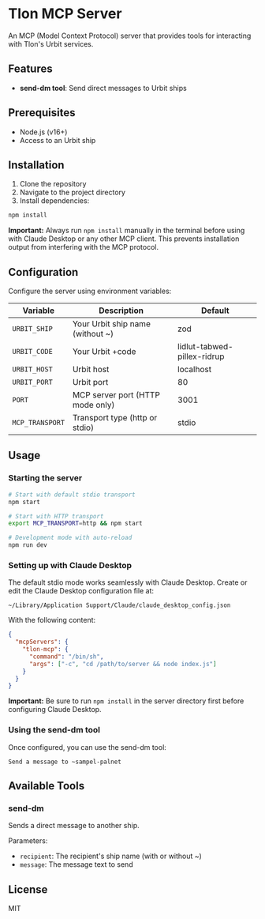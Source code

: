 # Tlon MCP Server

An MCP (Model Context Protocol) server that provides tools for interacting with Tlon's Urbit services.

## Features

- **send-dm tool**: Send direct messages to Urbit ships

## Prerequisites

- Node.js (v16+)
- Access to an Urbit ship

## Installation

1. Clone the repository
2. Navigate to the project directory
3. Install dependencies:

```bash
npm install
```

**Important:** Always run `npm install` manually in the terminal before using with Claude Desktop or any other MCP client. This prevents installation output from interfering with the MCP protocol.

## Configuration

Configure the server using environment variables:

| Variable | Description | Default |
|----------|-------------|---------|
| `URBIT_SHIP` | Your Urbit ship name (without ~) | zod |
| `URBIT_CODE` | Your Urbit +code | lidlut-tabwed-pillex-ridrup |
| `URBIT_HOST` | Urbit host | localhost |
| `URBIT_PORT` | Urbit port | 80 |
| `PORT` | MCP server port (HTTP mode only) | 3001 |
| `MCP_TRANSPORT` | Transport type (http or stdio) | stdio |

## Usage

### Starting the server

```bash
# Start with default stdio transport
npm start

# Start with HTTP transport
export MCP_TRANSPORT=http && npm start

# Development mode with auto-reload
npm run dev
```

### Setting up with Claude Desktop

The default stdio mode works seamlessly with Claude Desktop. Create or edit the Claude Desktop configuration file at:

```
~/Library/Application Support/Claude/claude_desktop_config.json
```

With the following content:

```json
{
  "mcpServers": {
    "tlon-mcp": {
      "command": "/bin/sh",
      "args": ["-c", "cd /path/to/server && node index.js"]
    }
  }
}
```

**Important:** Be sure to run `npm install` in the server directory first before configuring Claude Desktop.

### Using the send-dm tool

Once configured, you can use the send-dm tool:

```
Send a message to ~sampel-palnet
```

## Available Tools

### send-dm

Sends a direct message to another ship.

Parameters:
- `recipient`: The recipient's ship name (with or without ~)
- `message`: The message text to send

## License

MIT